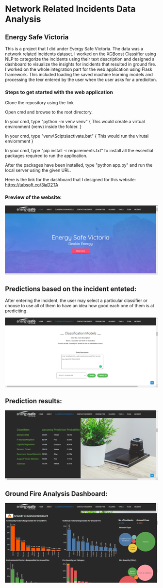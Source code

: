 # Network Related Incidents Data Analysis
## Energy Safe Victoria

This is a project that I did under Evergy Safe Victoria. The data was a network related incidents dataset.
I worked on the XGBoost Classifier using NLP to categorize the incidents using their text description and designed a dashboard to visualize the insights for incidents that resulted in ground fire.
I worked on the whole integration part for the web application using Flask framework. This included loading the saved machine learning models and processing the texr entered by the user when the user asks for a prediciton.

### Steps to get started with the web application

Clone the repository using the link

Open cmd and browse to the root directory.

In your cmd, type "python -m venv venv" { This would create a virtual environment (venv) inside the folder. }

In your cmd, type "venv\Scipts\activate.bat" { This would run the virutal enviornment }

In your cmd, type "pip install -r requirements.txt" to install all the essential packages required to run the application.

After the packages have been installed, type "python app.py" and run the local server using the given URL.

Here is the link for the dashboard that I designed for this website: https://tabsoft.co/3iaD2TA

### Preview of the website:

![](static/esv_1.png)

## Predictions based on the incident enteted:
After entering the incident, the user may select a particular classifier or choose to use all of them to have an idea how good each one of them is at prediciting.

![](static/esv_2.png)
## Prediction results:
![](static/esv_3.png)

## Ground Fire Analysis Dashboard:
![](static/esv_4.png)
